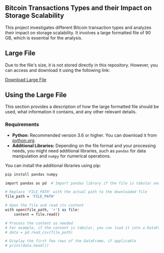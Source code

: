 ## Bitcoin Transactions Types and their Impact on Storage Scalability

This project investigates different Bitcoin transaction types and analyzes their impact on storage scalability. It involves a large formatted file of 90 GB, which is essential for the analysis.

## Large File

Due to the file's size, it is not stored directly in this repository. However, you can access and download it using the following link:

[Download Large File](https://drive.google.com/file/d/1o7lFv-dQJ0yTPLyZtmHa-a8_mC89HCHC)

## Using the Large File

This section provides a description of how the large formatted file should be used, what information it contains, and any other relevant details.

### Requirements

- **Python:** Recommended version 3.6 or higher. You can download it from [python.org](https://www.python.org/downloads/).
- **Additional Libraries:** Depending on the file format and your processing needs, you might need additional libraries, such as `pandas` for data manipulation and `numpy` for numerical operations.

You can install the additional libraries using pip:

```sh
pip install pandas numpy

import pandas as pd  # Import pandas library if the file is tabular and you want to use a DataFrame

# Replace 'FILE_PATH' with the actual path to the downloaded file
file_path = 'FILE_PATH'

# Open the file and read its content
with open(file_path, 'r') as file:
    content = file.read()

# Process the content as needed
# For example, if the content is tabular, you can load it into a DataFrame
# data = pd.read_csv(file_path)

# Display the first few rows of the DataFrame, if applicable
# print(data.head())

